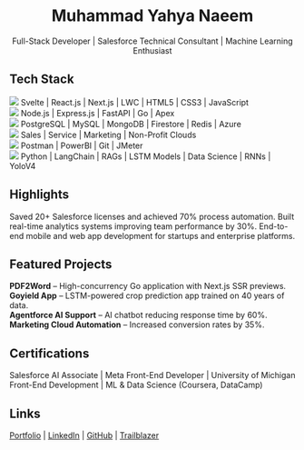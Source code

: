 <h1 align="center">Muhammad Yahya Naeem</h1>
<p align="center">
  Full-Stack Developer | Salesforce Technical Consultant | Machine Learning Enthusiast
</p>

<h2>Tech Stack</h2>
<p>
  <img src="https://img.shields.io/badge/Frontend-3498db?style=for-the-badge&labelColor=1f2d3d&color=3498db&logo=javascript&logoColor=white"/>  
  Svelte | React.js | Next.js | LWC | HTML5 | CSS3 | JavaScript  
  <br/>
  <img src="https://img.shields.io/badge/Backend-e67e22?style=for-the-badge&labelColor=1f2d3d&color=e67e22&logo=node.js&logoColor=white"/>  
  Node.js | Express.js | FastAPI | Go | Apex  
  <br/>
  <img src="https://img.shields.io/badge/Databases-9b59b6?style=for-the-badge&labelColor=1f2d3d&color=9b59b6&logo=postgresql&logoColor=white"/>  
  PostgreSQL | MySQL | MongoDB | Firestore | Redis  | Azure 
  <br/>
  <img src="https://img.shields.io/badge/Salesforce-f39c12?style=for-the-badge&labelColor=1f2d3d&color=f39c12&logo=salesforce&logoColor=white"/>  
  Sales | Service | Marketing | Non-Profit Clouds  
  <br/>
  <img src="https://img.shields.io/badge/Testing%20Tools-2ecc71?style=for-the-badge&labelColor=1f2d3d&color=2ecc71&logo=testing-library&logoColor=white"/>  
  Postman | PowerBI | Git | JMeter  
  <br/>
  <img src="https://img.shields.io/badge/ML%20%26%20AI-c0392b?style=for-the-badge&labelColor=1f2d3d&color=c0392b&logo=python&logoColor=white"/>  
  Python | LangChain | RAGs | LSTM Models | Data Science  | RNNs | YoloV4 
</p>

<h2>Highlights</h2>
<p>
  Saved 20+ Salesforce licenses and achieved 70% process automation.  
  Built real-time analytics systems improving team performance by 30%.  
  End-to-end mobile and web app development for startups and enterprise platforms.  
</p>

<h2>Featured Projects</h2>
<p>
  <strong>PDF2Word</strong> – High-concurrency Go application with Next.js SSR previews.<br/>  
  <strong>Goyield App</strong> – LSTM-powered crop prediction app trained on 40 years of data.  <br/>  
  <strong>Agentforce AI Support</strong> – AI chatbot reducing response time by 60%.  <br/>  
  <strong>Marketing Cloud Automation</strong> – Increased conversion rates by 35%.  <br/>  
</p>

<h2>Certifications</h2>
<p>
  Salesforce AI Associate | Meta Front-End Developer | University of Michigan Front-End Development | ML & Data Science (Coursera, DataCamp)
</p>

<h2>Links</h2>
<p>
  <a href="https://yahya-naeem.netlify.app/">Portfolio</a> | 
  <a href="https://www.linkedin.com/in/yahyanaeem">LinkedIn</a> | 
  <a href="https://github.com/Yahya-Naeem">GitHub</a> | 
  <a href="https://www.salesforce.com/trailblazer/yahya-naeem">Trailblazer</a>
</p>
